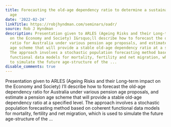 ```yaml
---
title: Forecasting the old-age dependency ratio to determine a sustainable pension
  age
date: '2022-02-24'
linkTitle: https://robjhyndman.com/seminars/oadr/
source: Rob J Hyndman
description: Presentation given to ARLES (Ageing Risks and their Long-term impact
  on the Economy and Society) I&rsquo;ll describe how to forecast the old-age dependency
  ratio for Australia under various pension age proposals, and estimate a pension
  age scheme that will provide a stable old-age dependency ratio at a specified level.
  The approach involves a stochastic population forecasting method based on coherent
  functional data models for mortality, fertility and net migration, which is used
  to simulate the future age-structure of the ...
disable_comments: true
---
```

Presentation given to ARLES (Ageing Risks and their Long-term impact on the Economy and Society) I&rsquo;ll describe how to forecast the old-age dependency ratio for Australia under various pension age proposals, and estimate a pension age scheme that will provide a stable old-age dependency ratio at a specified level. The approach involves a stochastic population forecasting method based on coherent functional data models for mortality, fertility and net migration, which is used to simulate the future age-structure of the ...